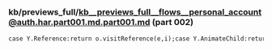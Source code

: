 ### kb/previews_full/kb__previews_full__flows__personal_account@auth.har.part001.md.part001.md (part 002)

```md
case Y.Reference:return o.visitReference(e,i);case Y.AnimateChild:return o.visitAni
```

```
